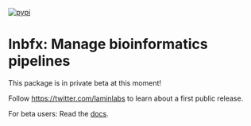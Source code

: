 [![pypi](https://img.shields.io/pypi/v/lnbfx?color=%2334D058&label=pypi%20package)](https://pypi.org/project/lnbfx)

# lnbfx: Manage bioinformatics pipelines

This package is in private beta at this moment!

Follow https://twitter.com/laminlabs to learn about a first public release.

For beta users: Read the [docs](https://lamin.ai/docs/lnbfx).

